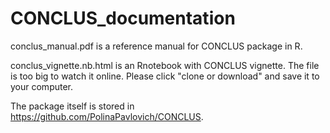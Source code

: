 # CONCLUS_documentation
conclus_manual.pdf is a reference manual for CONCLUS package in R.

conclus_vignette.nb.html is an Rnotebook with CONCLUS vignette. The file is too big to watch it online. Please click "clone or download" and save it to your computer.

The package itself is stored in https://github.com/PolinaPavlovich/CONCLUS.
